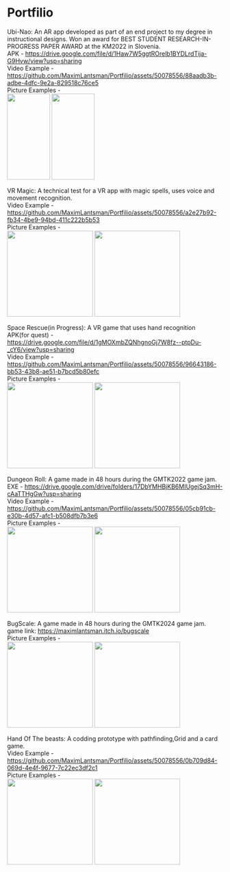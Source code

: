 # Portfilio

Ubi-Nao: An AR app developed as part of an end project to my degree in instructional designs. Won an award for BEST STUDENT RESEARCH-IN-PROGRESS PAPER AWARD at the KM2022 in Slovenia.
<br>
APK - https://drive.google.com/file/d/1Haw7W5ggtROrelb1BYDLrdTija-G9Hvw/view?usp=sharing
<br>
Video Example -
https://github.com/MaximLantsman/Portfilio/assets/50078556/88aadb3b-adbe-4dfc-9e2a-829518c76ce5
<br>
Picture Examples -
<br>
<img src="https://github.com/MaximLantsman/Portfilio/assets/50078556/b7a60a29-4d5a-4029-9ce0-9b45143f748f" width="100" height="200">
<img src="https://github.com/MaximLantsman/Portfilio/assets/50078556/480973b3-18b2-4659-abcb-1bae5dc1f6f9" width="100" height="200">

VR Magic: A technical test for a VR app with magic spells, uses voice and movement recognition.
<br>
Video Example -
https://github.com/MaximLantsman/Portfilio/assets/50078556/a2e27b92-fb34-4be9-94bd-411c222b5b53
<br>
Picture Examples -
<br>
<img src="https://github.com/MaximLantsman/Portfilio/assets/50078556/ca9e440a-6ab6-4041-9abe-d711fa9e92d0" width="200" height="200">
<img src="https://github.com/MaximLantsman/Portfilio/assets/50078556/bbfd6866-8ec0-44a8-9a0d-0d87654285d6" width="200" height="200">

Space Rescue(in Progress): A VR game that uses hand recognition
<br>
APK(for quest) - https://drive.google.com/file/d/1gMOXmbZQNhgnoGj7W8fz--ptpDu-_cY6/view?usp=sharing
<br>
Video Example -
https://github.com/MaximLantsman/Portfilio/assets/50078556/96643186-bb53-43b8-ae51-b7bcd5b80efc
<br>
Picture Examples -
<br>
<img src="https://github.com/MaximLantsman/Portfilio/assets/50078556/16b099e4-fe4e-4fdb-a268-7a60ff9191ae" width="200" height="200">
<img src="https://github.com/MaximLantsman/Portfilio/assets/50078556/211a9181-b8d1-4494-8461-e72b27e7751b" width="200" height="200">

Dungeon Roll: A game made in 48 hours during the GMTK2022 game jam.
<br>
EXE - https://drive.google.com/drive/folders/17DbYMHBjKB6MIUgejSq3mH-cAaTTHgGw?usp=sharing
<br>
Video Example -
https://github.com/MaximLantsman/Portfilio/assets/50078556/05cb91cb-e30b-4d57-afc1-b508dfb7b3e6
<br>
Picture Examples -
<br>
<img src="https://github.com/MaximLantsman/Portfilio/assets/50078556/837c7cbe-1a77-43d1-a744-5809fb3899d8" width="200" height="200">
<img src="https://github.com/MaximLantsman/Portfilio/assets/50078556/a677ea23-cda0-439e-8305-b78831f0d87c" width="200" height="200">

BugScale: A game made in 48 hours during the GMTK2024 game jam.
<br>
game link: https://maximlantsman.itch.io/bugscale
<br>
Picture Examples -
<br>
<img src="https://github.com/user-attachments/assets/d4f29024-b100-43a4-a184-1fac0e65d94e" width="200" height="200">
<img src="https://github.com/user-attachments/assets/18873437-d85d-4018-9ce3-6a3c598f1764" width="200" height="200">

Hand Of The beasts: A codding prototype with pathfinding,Grid and a card game.
<br>
Video Example -
https://github.com/MaximLantsman/Portfilio/assets/50078556/0b709d84-069d-4e4f-9677-7c22ec3df2c1
<br>
Picture Examples -
<br>
<img src="https://github.com/MaximLantsman/Portfilio/assets/50078556/ab31d195-2143-45df-94a1-cb4046260001" width="200" height="200">
<img src="https://github.com/MaximLantsman/Portfilio/assets/50078556/27ee4bec-7893-41f1-8cd3-c1c063f5b03d" width="200" height="200">




